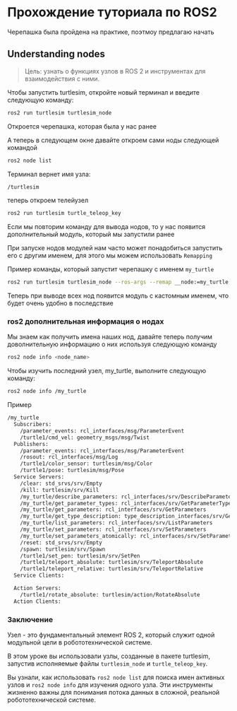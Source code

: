 # Прохождение туториала по ROS2 
Черепашка была пройдена на практике, поэтмоу предлагаю начать 

## Understanding nodes
> Цель: узнать о функциях узлов в ROS 2 и инструментах для взаимодействия с ними.


Чтобы запустить turtlesim, откройте новый терминал и введите следующую команду:
```bash
ros2 run turtlesim turtlesim_node
```

Откроется черепашка, которая была у нас ранее 

А теперь в следующем окне давайте откроем сами ноды следующей командой

```bash
ros2 node list
```

Терминал вернет имя узла:
```bash
/turtlesim
```

теперь откроем телейузел 
```bash
ros2 run turtlesim turtle_teleop_key
```

Если мы повторим команду для вывода нодов, то у нас появится дополнительный модуль, который мы запустили ранее

При запуске нодов модулей нам часто может понадобиться запустить его с другим именем, для этого мы можем использовать `Remapping`

Пример команды, который запустит черепашку с именем `my_turtle`
```bash
ros2 run turtlesim turtlesim_node --ros-args --remap __node:=my_turtle
```

Теперь при выводе всех нод появится модуль с кастомным именем, что будет очень удобно в последствие 


### ros2 дополнительная информация о нодах

Мы знаем как получить имена наших нод, давайте теперь получим доволнительную информацию о них используя следующую команду 
```bash
ros2 node info <node_name>
```

Чтобы изучить последний узел, my_turtle, выполните следующую команду:
```bash
ros2 node info /my_turtle
```

Пример
```bash
/my_turtle
  Subscribers:
    /parameter_events: rcl_interfaces/msg/ParameterEvent
    /turtle1/cmd_vel: geometry_msgs/msg/Twist
  Publishers:
    /parameter_events: rcl_interfaces/msg/ParameterEvent
    /rosout: rcl_interfaces/msg/Log
    /turtle1/color_sensor: turtlesim/msg/Color
    /turtle1/pose: turtlesim/msg/Pose
  Service Servers:
    /clear: std_srvs/srv/Empty
    /kill: turtlesim/srv/Kill
    /my_turtle/describe_parameters: rcl_interfaces/srv/DescribeParameters
    /my_turtle/get_parameter_types: rcl_interfaces/srv/GetParameterTypes
    /my_turtle/get_parameters: rcl_interfaces/srv/GetParameters
    /my_turtle/get_type_description: type_description_interfaces/srv/GetTypeDescription
    /my_turtle/list_parameters: rcl_interfaces/srv/ListParameters
    /my_turtle/set_parameters: rcl_interfaces/srv/SetParameters
    /my_turtle/set_parameters_atomically: rcl_interfaces/srv/SetParametersAtomically
    /reset: std_srvs/srv/Empty
    /spawn: turtlesim/srv/Spawn
    /turtle1/set_pen: turtlesim/srv/SetPen
    /turtle1/teleport_absolute: turtlesim/srv/TeleportAbsolute
    /turtle1/teleport_relative: turtlesim/srv/TeleportRelative
  Service Clients:

  Action Servers:
    /turtle1/rotate_absolute: turtlesim/action/RotateAbsolute
  Action Clients:
```

### Заключение
Узел - это фундаментальный элемент ROS 2, который служит одной модульной цели в робототехнической системе.

В этом уроке вы использовали узлы, созданные в пакете turtlesim, запустив исполняемые файлы `turtlesim_node` и `turtle_teleop_key`.

Вы узнали, как использовать `ros2 node list` для поиска имен активных узлов и `ros2 node info` для изучения одного узла. Эти инструменты жизненно важны для понимания потока данных в сложной, реальной робототехнической системе.
